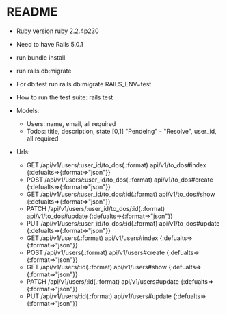 # README

* Ruby version  ruby 2.2.4p230

* Need to have Rails 5.0.1

* run bundle install

* run rails db:migrate

* For db:test run rails db:migrate RAILS_ENV=test

* How to run the test suite: rails test

* Models:   
  - Users: name, email, all required
  - Todos: title, description, state [0,1] "Pendeing" - "Resolve", user_id, all required

* Urls:
  - GET   /api/v1/users/:user_id/to_dos(.:format)     api/v1/to_dos#index {:defualts=>{:format=>"json"}}
  - POST  /api/v1/users/:user_id/to_dos(.:format)     api/v1/to_dos#create {:defualts=>{:format=>"json"}}
  - GET   /api/v1/users/:user_id/to_dos/:id(.:format) api/v1/to_dos#show {:defualts=>{:format=>"json"}}
  - PATCH /api/v1/users/:user_id/to_dos/:id(.:format) api/v1/to_dos#update {:defualts=>{:format=>"json"}}
  - PUT   /api/v1/users/:user_id/to_dos/:id(.:format) api/v1/to_dos#update {:defualts=>{:format=>"json"}}
  - GET   /api/v1/users(.:format)                     api/v1/users#index {:defualts=>{:format=>"json"}}
  - POST  /api/v1/users(.:format)                     api/v1/users#create {:defualts=>{:format=>"json"}}
  - GET   /api/v1/users/:id(.:format)                 api/v1/users#show {:defualts=>{:format=>"json"}}
  - PATCH /api/v1/users/:id(.:format)                 api/v1/users#update {:defualts=>{:format=>"json"}}
  - PUT   /api/v1/users/:id(.:format)                 api/v1/users#update {:defualts=>{:format=>"json"}}
